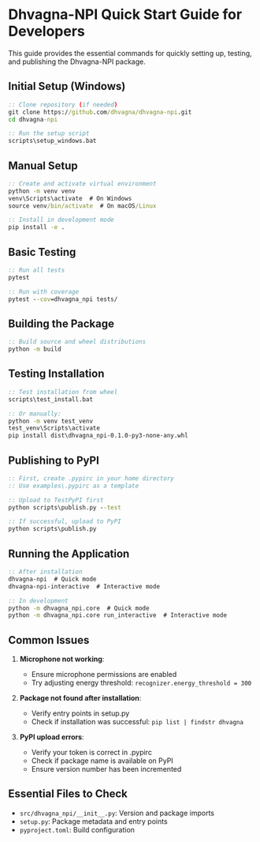 # Dhvagna-NPI Quick Start Guide for Developers

This guide provides the essential commands for quickly setting up, testing, and publishing the Dhvagna-NPI package.

## Initial Setup (Windows)

```cmd
:: Clone repository (if needed)
git clone https://github.com/dhvagna/dhvagna-npi.git
cd dhvagna-npi

:: Run the setup script
scripts\setup_windows.bat
```

## Manual Setup

```cmd
:: Create and activate virtual environment
python -m venv venv
venv\Scripts\activate  # On Windows
source venv/bin/activate  # On macOS/Linux

:: Install in development mode
pip install -e .
```

## Basic Testing

```cmd
:: Run all tests
pytest

:: Run with coverage
pytest --cov=dhvagna_npi tests/
```

## Building the Package

```cmd
:: Build source and wheel distributions
python -m build
```

## Testing Installation

```cmd
:: Test installation from wheel
scripts\test_install.bat

:: Or manually:
python -m venv test_venv
test_venv\Scripts\activate
pip install dist\dhvagna_npi-0.1.0-py3-none-any.whl
```

## Publishing to PyPI

```cmd
:: First, create .pypirc in your home directory
:: Use examples\.pypirc as a template

:: Upload to TestPyPI first
python scripts\publish.py --test

:: If successful, upload to PyPI
python scripts\publish.py
```

## Running the Application

```cmd
:: After installation
dhvagna-npi  # Quick mode
dhvagna-npi-interactive  # Interactive mode

:: In development
python -m dhvagna_npi.core  # Quick mode
python -m dhvagna_npi.core run_interactive  # Interactive mode
```

## Common Issues

1. **Microphone not working**:
   - Ensure microphone permissions are enabled
   - Try adjusting energy threshold: `recognizer.energy_threshold = 300`

2. **Package not found after installation**:
   - Verify entry points in setup.py
   - Check if installation was successful: `pip list | findstr dhvagna`

3. **PyPI upload errors**:
   - Verify your token is correct in .pypirc
   - Check if package name is available on PyPI
   - Ensure version number has been incremented

## Essential Files to Check

- `src/dhvagna_npi/__init__.py`: Version and package imports
- `setup.py`: Package metadata and entry points
- `pyproject.toml`: Build configuration